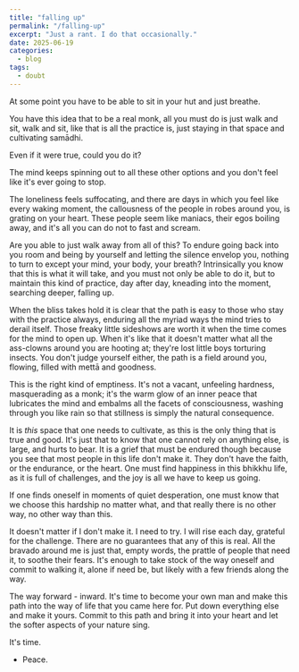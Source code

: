 ```yaml
--- 
title: "falling up"
permalink: "/falling-up" 
excerpt: "Just a rant. I do that occasionally."
date: 2025-06-19
categories:
  - blog
tags: 
  - doubt 
--- 
```


At some point you have to be able to sit in your hut and just breathe. 

You have this idea that to be a real monk, all you must do is just walk and sit, walk and sit, like that is all the practice is, just staying in that space and cultivating samādhi. 

Even if it were true, could you do it? 

The mind keeps spinning out to all these other options and you don't feel like it's ever going to stop. 

The loneliness feels suffocating, and there are days in which you feel like every waking moment, the callousness of the people in robes around you, is grating on your heart. These people seem like maniacs, their egos boiling away, and it's all you can do not to fast and scream. 

Are you able to just walk away from all of this? To endure going back into you room and being by yourself and letting the silence envelop you, nothing to turn to except your mind, your body, your breath? Intrinsically you know that this is what it will take, and you must not only be able to do it, but to maintain this kind of practice, day after day, kneading into the moment, searching deeper, falling up. 

When the bliss takes hold it is clear that the path is easy to those who stay with the practice always, enduring all the myriad ways the mind tries to derail itself. Those freaky little sideshows are worth it when the time comes for the mind to open up. When it's like that it doesn't matter what all the ass-clowns around you are hooting at; they're lost little boys torturing insects. You don't judge yourself either, the path is a field around you, flowing, filled with mettā and goodness.  

This is the right kind of emptiness. It's not a vacant, unfeeling hardness,  masquerading as a monk; it's the warm glow of an inner peace that lubricates the mind and embalms all the facets of consciousness, washing through you like rain so that stillness is simply the natural consequence. 

It is *this* space that one needs to cultivate, as this is the only thing that is true and good. It's just that to know that one cannot rely on anything else, is large, and hurts to bear. It is a grief that must be endured though because you see that most people in this life don't make it. They don't have the faith, or the endurance, or the heart. One must find happiness in this bhikkhu life, as it is full of challenges, and the joy is all we have to keep us going. 

If one finds oneself in moments of quiet desperation, one must know that we choose this hardship no matter what, and that really there is no other way, no other way than this. 

It doesn't matter if I don't make it. I need to try. I will rise each day, grateful for the challenge. There are no guarantees that any of this is real. All the bravado around me is just that, empty words, the prattle of people that need it, to soothe their fears. It's enough to take stock of the way oneself and commit to walking it, alone if need be, but likely with a few friends along the way. 

The way forward - inward. It's time to become your own man and make this path into the way of life that you came here for. Put down everything else and make it yours. Commit to this path and bring it into your heart and let the softer aspects of your nature sing. 

It's time. 


- Peace. 
